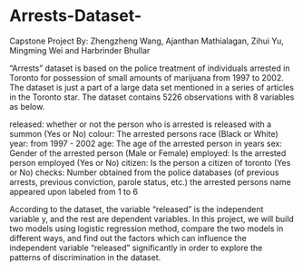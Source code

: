 # Arrests-Dataset- 
Capstone Project By: Zhengzheng Wang, Ajanthan Mathialagan, Zihui Yu, Mingming Wei and Harbrinder Bhullar

“Arrests” dataset is based on the police treatment of individuals arrested in Toronto for possession of small amounts of marijuana from 1997 to 2002. 
The dataset is just a part of a large data set mentioned in a series of articles in the Toronto star.  The dataset contains 5226 observations with 8 variables as below.

released: whether or not the person who is arrested is released with a summon (Yes or No) 
colour: The arrested persons race (Black or White) 
year: from 1997 - 2002
age: The age of the arrested person in years 
sex: Gender of the arrested person (Male or Female) 
employed: Is the arrested person employed (Yes or No) 
citizen: Is the person a citizen of toronto (Yes or No) 
checks: Number obtained from the police databases (of previous arrests, previous conviction, parole status, etc.) the arrested persons name appeared upon labeled from 1 to 6


According to the dataset, the variable “released” is the independent variable y, and the rest are dependent variables. 
In this project, we will build two models using logistic regression method, compare the two models in different ways, and find out the factors which can 
influence the independent variable “released” significantly in order to explore the patterns of discrimination in the dataset.



